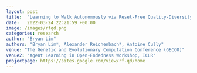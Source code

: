 ```yaml
---
layout: post
title:  "Learning to Walk Autonomously via Reset-Free Quality-Diversity"
date:   2022-03-24 22:21:59 +00:00
image: /images/rfqd.png
categories: research
author: "Bryan Lim"
authors: "Bryan Lim*, Alexander Reichenbach*, Antoine Cully"
venue: "The Genetic and Evolutionary Computation Conference (GECCO)"
venue2: "Agent Learning in Open-Endedness Workshop, ICLR"
projectpage: https://sites.google.com/view/rf-qd/home
---
```

 
